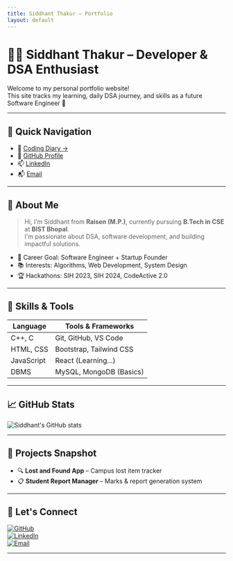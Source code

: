 ```yaml
---
title: Siddhant Thakur – Portfolio
layout: default
---
```


# 👨‍💻 Siddhant Thakur – Developer & DSA Enthusiast

Welcome to my personal portfolio website!  
This site tracks my learning, daily DSA journey, and skills as a future Software Engineer 🚀

---

## 📌 Quick Navigation


- 📘 [Coding Diary →](./coding.md)
- 🧠 [GitHub Profile](https://github.com/Siddhantthakur132)
- 📫 [LinkedIn](https://www.linkedin.com/in/siddhantthakur132/)
- 📬 [Email](mailto:siddhantthakur132@gmail.com)


---

## 🧠 About Me

> Hi, I’m Siddhant from **Raisen (M.P.)**, currently pursuing **B.Tech in CSE** at **BIST Bhopal**.  
> I'm passionate about DSA, software development, and building impactful solutions.

- 🎯 Career Goal: Software Engineer + Startup Founder
- 📚 Interests: Algorithms, Web Development, System Design
- 🏆 Hackathons: SIH 2023, SIH 2024, CodeActive 2.0

---

## 🧰 Skills & Tools

| Language | Tools & Frameworks |
|----------|---------------------|
| C++, C   | Git, GitHub, VS Code |
| HTML, CSS | Bootstrap, Tailwind CSS |
| JavaScript | React (Learning...) |
| DBMS | MySQL, MongoDB (Basics) |

---

## 📈 GitHub Stats

![Siddhant's GitHub stats](https://github-readme-stats.vercel.app/api?username=Siddhantthakur132&show_icons=true&theme=tokyonight)

---

## 💼 Projects Snapshot

- 🔍 **Lost and Found App** – Campus lost item tracker
- 📋 **Student Report Manager** – Marks & report generation system

---

## 🔗 Let's Connect


[![GitHub](https://img.shields.io/badge/GitHub-black?style=for-the-badge&logo=github)](https://github.com/Siddhantthakur132)  
[![LinkedIn](https://img.shields.io/badge/LinkedIn-blue?style=for-the-badge&logo=linkedin)](https://www.linkedin.com/in/siddhantthakur132/)  
[![Email](https://img.shields.io/badge/Gmail-red?style=for-the-badge&logo=gmail)](mailto:siddhantthakur132@gmail.com)



---
